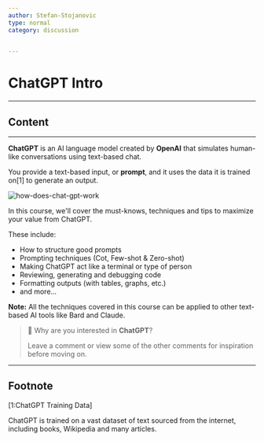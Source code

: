 ```yaml
---
author: Stefan-Stojanovic
type: normal
category: discussion
 

---
```


# ChatGPT Intro

---

## Content

---

**ChatGPT** is an AI language model created by **OpenAI** that simulates human-like conversations using text-based chat. 

You provide a text-based input, or **prompt**, and it uses the data it is trained on[1] to generate an output.

![how-does-chat-gpt-work](https://img.enkipro.com/f1ca8562f40096c28428e1848b1ebe9c.png)

In this course, we'll cover the must-knows, techniques and tips to maximize your value from ChatGPT. 

These include:
- How to structure good prompts
- Prompting techniques (Cot, Few-shot & Zero-shot)
- Making ChatGPT act like a terminal or type of person
- Reviewing, generating and debugging code
- Formatting outputs (with tables, graphs, etc.)
- and more...

**Note:** All the techniques covered in this course can be applied to other text-based AI tools like Bard and Claude.

> 💬 Why are you interested in **ChatGPT**?
> 
> Leave a comment or view some of the other comments for inspiration before moving on.

---
## Footnote

[1:ChatGPT Training Data]

ChatGPT is trained on a vast dataset of text sourced from the internet, including books, Wikipedia and many articles.